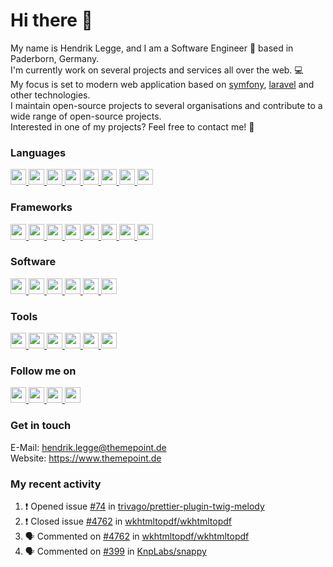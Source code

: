 Hi there :wave:
===

My name is Hendrik Legge, and I am a Software Engineer :rocket: based in Paderborn, Germany.  
I'm currently work on several projects and services all over the web. :computer:  
My focus is set to modern web application based on [symfony](https://symfony.com), [laravel](https://laravel.com) and other technologies.  
I maintain open-source projects to several organisations and contribute to a wide range of open-source projects.  
Interested in one of my projects? Feel free to contact me! :e-mail:

### Languages
<p>
<a href="https://themepoint.de/tools" target="_blank">
<img src="https://img.shields.io/badge/php-%238892be.svg?&style=for-the-badge&logo=php&logoColor=white" height=25>
<img src="https://img.shields.io/badge/javascript-%23f7df1e.svg?&style=for-the-badge&logo=javascript&logoColor=white" height=25>
<img src="https://img.shields.io/badge/nodejs-%23339933.svg?&style=for-the-badge&logo=node.js&logoColor=white" height=25>
<img src="https://img.shields.io/badge/sass-%23bf4080.svg?&style=for-the-badge&logo=sass&logoColor=white" height=25>
<img src="https://img.shields.io/badge/html5-%23e34f26.svg?&style=for-the-badge&logo=html5&logoColor=white" height=25>
<img src="https://img.shields.io/badge/css3-%230096d6.svg?&style=for-the-badge&logo=css3&logoColor=white" height=25>
<img src="https://img.shields.io/badge/typescript-%233178C6.svg?&style=for-the-badge&logo=typescript&logoColor=white" height=25>
<img src="https://img.shields.io/badge/...-%23000.svg?&style=for-the-badge&logoColor=white" height=25>
</a>
</p>

### Frameworks
<p>
<a href="https://themepoint.de/tools" target="_blank">
<img src="https://img.shields.io/badge/symfony-%2318171b.svg?&style=for-the-badge&logo=symfony&logoColor=white" height=25>
<img src="https://img.shields.io/badge/laravel-%23f55247.svg?&style=for-the-badge&logo=laravel&logoColor=white" height=25>
<img src="https://img.shields.io/badge/zend--framework-%2378a300.svg?&style=for-the-badge&logo=zend-framework&logoColor=white" height=25>
<img src="https://img.shields.io/badge/bootstrap-%237952b3.svg?&style=for-the-badge&logo=bootstrap&logoColor=white" height=25>
<img src="https://img.shields.io/badge/uikit-%232396F3.svg?&style=for-the-badge&logo=uikit&logoColor=white" height=25>
<img src="https://img.shields.io/badge/jquery-%230769ad.svg?&style=for-the-badge&logo=jquery&logoColor=white" height=25>
<img src="https://img.shields.io/badge/vue.js-%234FC08D.svg?&style=for-the-badge&logo=vue.js&logoColor=white" height=25>
<img src="https://img.shields.io/badge/...-%23000.svg?&style=for-the-badge&logoColor=white" height=25>
</a>
</p>

### Software
<p>
<a href="https://themepoint.de/tools" target="_blank">
<img src="https://img.shields.io/badge/shopware-%23189eff.svg?&style=for-the-badge&logo=shopware&logoColor=white" height=25>
<img src="https://img.shields.io/badge/magento-%23f46f25.svg?&style=for-the-badge&logo=magento&logoColor=white" height=25>
<img src="https://img.shields.io/badge/typo3-%23ff8700.svg?&style=for-the-badge&logo=typo3&logoColor=white" height=25>
<img src="https://img.shields.io/badge/npm-%23CB3837.svg?&style=for-the-badge&logo=npm&logoColor=white" height=25>
<img src="https://img.shields.io/badge/composer-%23885630.svg?&style=for-the-badge&logo=composer&logoColor=white" height=25>
<img src="https://img.shields.io/badge/...-%23000.svg?&style=for-the-badge&logoColor=white" height=25>
</a>
</p>

### Tools
<p>
<a href="https://themepoint.de/tools" target="_blank">
<img src="https://img.shields.io/badge/phpstorm-%23000000.svg?&style=for-the-badge&logo=phpstorm&logoColor=white" height=25>
<img src="https://img.shields.io/badge/prettier-%23F7B93E.svg?&style=for-the-badge&logo=prettier&logoColor=white" height=25>
<img src="https://img.shields.io/badge/yarn-%232C8EBB.svg?&style=for-the-badge&logo=yarn&logoColor=white" height=25>
<img src="https://img.shields.io/badge/sentry-%23362D59.svg?&style=for-the-badge&logo=sentry&logoColor=white" height=25>
<img src="https://img.shields.io/badge/docker-%232496ED.svg?&style=for-the-badge&logo=docker&logoColor=white" height=25>
<img src="https://img.shields.io/badge/...-%23000.svg?&style=for-the-badge&logoColor=white" height=25>
</a>
</p>

### Follow me on
<p>
<a target="_blank" href="https://github.com/ThemePoint" title="GitHub">
<img src="https://img.shields.io/badge/github-%2312100E.svg?&style=for-the-badge&logo=github&logoColor=white" height=25>
</a>
<a target="_blank" href="https://gitlab.com/shopbase" title="Gitlab">
<img src="https://img.shields.io/badge/gitlab-%23fc6d26.svg?&style=for-the-badge&logo=gitlab&logoColor=white" height=25>
</a>
<a target="_blank" href="https://www.linkedin.com/in/hendrik-legge-783a08170/" title="LinkedIn">
<img src="https://img.shields.io/badge/linkedin-%230077B5.svg?&style=for-the-badge&logo=linkedin&logoColor=white" height=25>
</a>
<a target="_blank" href="https://www.xing.com/profile/Hendrik_Legge/cv" title="Xing">
<img src="https://img.shields.io/badge/xing-%23026466.svg?&style=for-the-badge&logo=xing&logoColor=white" height=25>
</a>
</p>

### Get in touch
<p>
E-Mail: <a href="mail:hendrik.legge@themepoint.de">hendrik.legge@themepoint.de</a><br/>
Website: <a target="_blank" href="https://www.themepoint.de">https://www.themepoint.de</a>
</p>

### My recent activity
<!--START_SECTION:activity-->
1. ❗️ Opened issue [#74](https://github.com/trivago/prettier-plugin-twig-melody/issues/74) in [trivago/prettier-plugin-twig-melody](https://github.com/trivago/prettier-plugin-twig-melody)
2. ❗️ Closed issue [#4762](https://github.com/wkhtmltopdf/wkhtmltopdf/issues/4762) in [wkhtmltopdf/wkhtmltopdf](https://github.com/wkhtmltopdf/wkhtmltopdf)
3. 🗣 Commented on [#4762](https://github.com/wkhtmltopdf/wkhtmltopdf/issues/4762) in [wkhtmltopdf/wkhtmltopdf](https://github.com/wkhtmltopdf/wkhtmltopdf)
4. 🗣 Commented on [#399](https://github.com/KnpLabs/snappy/issues/399) in [KnpLabs/snappy](https://github.com/KnpLabs/snappy)
<!--END_SECTION:activity-->